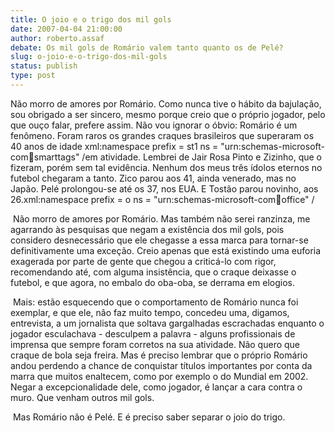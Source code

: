 ```yaml
---
title: O joio e o trigo dos mil gols
date: 2007-04-04 21:00:00
author: roberto.assaf
debate: Os mil gols de Romário valem tanto quanto os de Pelé?
slug: o-joio-e-o-trigo-dos-mil-gols
status: publish 
type: post
---
```


Não morro de amores por Romário. Como nunca tive o hábito da bajulação, sou obrigado a ser sincero, mesmo porque creio que o próprio jogador, pelo que ouço falar, prefere assim. Não vou ignorar o óbvio: Romário é um fenômeno. Foram raros os grandes craques brasileiros que superaram os 40 anos de idade xml:namespace prefix = st1 ns = "urn:schemas-microsoft-com:office:smarttags" /em atividade. Lembrei de Jair Rosa Pinto e Zizinho, que o fizeram, porém sem tal evidência. Nenhum dos meus três ídolos eternos no futebol chegaram a tanto. Zico parou aos 41, ainda venerado, mas no Japão. Pelé prolongou-se até os 37, nos EUA. E Tostão parou novinho, aos 26.xml:namespace prefix = o ns = "urn:schemas-microsoft-com:office:office" /


 Não morro de amores por Romário. Mas também não serei ranzinza, me agarrando às pesquisas que negam a existência dos mil gols, pois considero desnecessário que ele chegasse a essa marca para tornar-se definitivamente uma exceção. Creio apenas que está existindo uma euforia exagerada por parte de gente que chegou a criticá-lo com rigor, recomendando até, com alguma insistência, que o craque deixasse o futebol, e que agora, no embalo do oba-oba, se derrama em elogios. 


 Mais: estão esquecendo que o comportamento de Romário nunca foi exemplar, e que ele, não faz muito tempo, concedeu uma, digamos, entrevista, a um jornalista que soltava gargalhadas escrachadas enquanto o jogador esculachava - desculpem a palavra - alguns profissionais de imprensa que sempre foram corretos na sua atividade. Não quero que craque de bola seja freira. Mas é preciso lembrar que o próprio Romário andou perdendo a chance de conquistar títulos importantes por conta da marra que muitos enaltecem, como por exemplo o do Mundial em 2002. Negar a excepcionalidade dele, como jogador, é lançar a cara contra o muro. Que venham outros mil gols.


 Mas Romário não é Pelé. E é preciso saber separar o joio do trigo.


